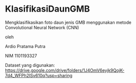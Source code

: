 # KlasifikasiDaunGMB
Mengklasifikasikan foto daun jenis GMB menggunakan metode Convolutional Neural Network (CNN) 

oleh 

Ardio Pratama Putra 

NIM 1101193327 

Dataset yang digunakan: https://drive.google.com/drive/folders/1J4OmV6eyjk9QojK-7d4_WFPh2ISv610q?usp=sharing
